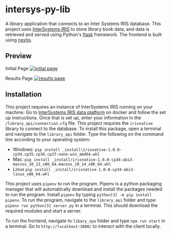# intersys-py-lib
A library application that connects to an Inter Systems IRIS database. This project uses [InterSystems IRIS](http://intersystems.com/iris) to store library book data, and data is retrieved and served using Python's [flask](https://flask.palletsprojects.com/en/1.1.x/) framework. The frontend is built using [nextjs](https://nextjs.org).

## Preview

Initial Page
[![initial page](https://i.postimg.cc/1tP9JrCf/Screen-Shot-2021-02-20-at-2-53-33-PM.png)](https://postimg.cc/9485fZjh)

Results Page
[![results page](https://i.postimg.cc/x88V4xKT/Screen-Shot-2021-02-20-at-2-55-50-PM.png)](https://postimg.cc/Q92zBq4R)

## Installation

This project requires an instance of InterSystems IRIS running on your machine. Go to [InterSystems IRIS data platform](https://hub.docker.com/_/intersystems-iris-data-platform) on docker and follow the set up instructions. Once that is set up, enter your information in the `/library_api/connection.cfg` file. This project requires the `irisnative` library to connect to the database. To install this package, open a terminal and navigate to the `library_api` folder. Type the following on the command line according to your operating system:
  - Windows: `pip install _install\irisnative-1.0.0-cp34.cp35.cp36.cp37-none-win_amd64.whl`
  - Mac: `pip install _install/irisnative-1.0.0-cp34-abi3-macosx_10_13_x86_64.macosx_10_14_x86_64.whl`
  - Linux `pip install _install/irisnative-1.0.0-cp34-abi3-linux_x86_64.whl`

This project uses `pipenv` to run the program. Pipenv is a python packaging manager that will automatically download and install the packages needed to run the program. Install `pipenv` by typing `python[3] -m pip install pipenv`. To run the program, navigate to the `library_api` folder and type `pipenv run python[3] server.py` in a terminal. This should download the required modules and start a server.

To run the frontend, navigate to `libary_spa` folder and type `npm run start` in a terminal. Go to `http://localhost:3000/` to interact with the client locally.

